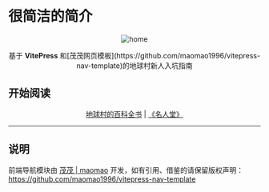 # 很简洁的简介

<p align="center">
  <img src="https://avatars.githubusercontent.com/u/141799770?v=4" alt="home" />
</p>
<p align="center"> 基于 <b>VitePress</b> 和[茂茂网页模板](https://github.com/maomao1996/vitepress-nav-template)的地球村新人入坑指南 </p>

## 开始阅读

<p align='center'><a href="http://wiki.earthvillage.top">地球村的百科全书</a> | <a href="https://lezi.earthvillage.top/">《名人堂》</a></p>

---


## 说明

前端导航模块由 [茂茂 | maomao](https://github.com/maomao1996) 开发，如有引用、借鉴的请保留版权声明：<https://github.com/maomao1996/vitepress-nav-template>
